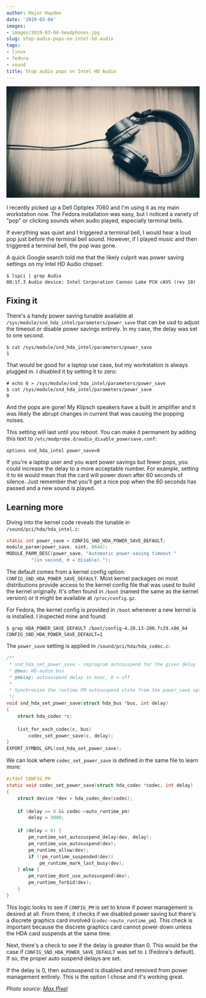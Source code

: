```yaml
---
author: Major Hayden
date: '2019-03-04'
images:
- images/2019-03-04-headphones.jpg
slug: stop-audio-pops-on-intel-hd-audio
tags:
- linux
- fedora
- sound
title: Stop audio pops on Intel HD Audio
---
```


![headphones]

I recently picked up a Dell Optiplex 7060 and I'm using it as my main
workstation now. The Fedora installation was easy, but I noticed a variety of
"pop" or clicking sounds when audio played, especially terminal bells.

If everything was quiet and I triggered a terminal bell, I would hear a loud
pop just before the terminal bell sound. However, if I played music and then
triggered a terminal bell, the pop was gone.

A quick Google search told me that the likely culprit was power saving
settings on my Intel HD Audio chipset:
```
$ lspci | grep Audio
00:1f.3 Audio device: Intel Corporation Cannon Lake PCH cAVS (rev 10)
```

## Fixing it

There's a handy power saving tunable available at
`/sys/module/snd_hda_intel/parameters/power_save` that can be usd to adjust
the timeout or disable power savings entirely. In my case, the delay was set
to one second.

```
$ cat /sys/module/snd_hda_intel/parameters/power_save
1
```

That would be good for a laptop use case, but my workstation is always
plugged in. I disabled it by setting it to zero:

```
# echo 0 > /sys/module/snd_hda_intel/parameters/power_save
$ cat /sys/module/snd_hda_intel/parameters/power_save
0
```

And the pops are gone! My Klipsch speakers have a built in amplifier and it
was likely the abrupt changes in current that was causing the popping noises.

This setting will last until you reboot. You can make it permanent by adding
this text to `/etc/modprobe.d/audio_disable_powersave.conf`:
```
options snd_hda_intel power_save=0
```

If you're a laptop user and you want power savings but fewer pops, you could
increase the delay to a more acceptable number. For example, setting it to
`60` would mean that the card will power down after 60 seconds of silence.
Just remember that you'll get a nice pop when the 60 seconds has passed and a
new sound is played.

## Learning more

Diving into the kernel code reveals the tunable in
`/sound/pci/hda/hda_intel.c`:

```c
static int power_save = CONFIG_SND_HDA_POWER_SAVE_DEFAULT;
module_param(power_save, xint, 0644);
MODULE_PARM_DESC(power_save, "Automatic power-saving timeout "
		 "(in second, 0 = disable).");
```

The default comes from a kernel config option:
`CONFIG_SND_HDA_POWER_SAVE_DEFAULT`. Most kernel packages on most
distributions provide access to the kernel config file that was used to build
the kernel originally. It's often found in `/boot` (named the same as the
kernel version) or it might be available at `/proc/config.gz`.

For Fedora, the kernel config is provided in `/boot` whenever a new kernel is
is installed. I inspected mine and found:

```
$ grep HDA_POWER_SAVE_DEFAULT /boot/config-4.20.13-200.fc29.x86_64
CONFIG_SND_HDA_POWER_SAVE_DEFAULT=1
```

The `power_save` setting is applied in `/sound/pci/hda/hda_codec.c`:

```c
/**
 * snd_hda_set_power_save - reprogram autosuspend for the given delay
 * @bus: HD-audio bus
 * @delay: autosuspend delay in msec, 0 = off
 *
 * Synchronize the runtime PM autosuspend state from the power_save option.
 */
void snd_hda_set_power_save(struct hda_bus *bus, int delay)
{
	struct hda_codec *c;

	list_for_each_codec(c, bus)
		codec_set_power_save(c, delay);
}
EXPORT_SYMBOL_GPL(snd_hda_set_power_save);
```

We can look where `codec_set_power_save` is defined in the same file to learn
more:

```c
#ifdef CONFIG_PM
static void codec_set_power_save(struct hda_codec *codec, int delay)
{
	struct device *dev = hda_codec_dev(codec);

	if (delay == 0 && codec->auto_runtime_pm)
		delay = 3000;

	if (delay > 0) {
		pm_runtime_set_autosuspend_delay(dev, delay);
		pm_runtime_use_autosuspend(dev);
		pm_runtime_allow(dev);
		if (!pm_runtime_suspended(dev))
			pm_runtime_mark_last_busy(dev);
	} else {
		pm_runtime_dont_use_autosuspend(dev);
		pm_runtime_forbid(dev);
	}
}
```

This logic looks to see if `CONFIG_PM` is set to know if power management is
desired at all. From there, it checks if we disabled power saving but there's
a discrete graphics card involved (`codec->auto_runtime_pm`). This check is
important because the discrete graphics card cannot power down unless the HDA
card suspends at the same time.

Next, there's a check to see if the delay is greater than 0. This would be
the case if `CONFIG_SND_HDA_POWER_SAVE_DEFAULT` was set to `1` (Fedora's
default). If so, the proper auto suspend delays are set.

If the delay is 0, then autosuspend is disabled and removed from power
management entirely. This is the option I chose and it's working great.

_Photo source: [Max Pixel](https://www.maxpixel.net/Headphone-Caption-Music-Sound-Listing-Music-2694489)_

[headphones]: /images/2019-03-04-headphones.jpg